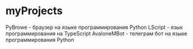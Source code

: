# myProjects
PyBrowe - браузер на языке программирования Python
LScript - язык программирования на TypeScript
AvaloneMBot - телеграм бот на языке программирования Python
